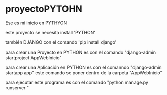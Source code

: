 # proyectoPYTOHN

Ese es mi inicio en PYTHYON 

este proyecto  se necesita install 'PYTHON'

también DJANGO con el comando 'pip install django'

para crear una Proyecto en PYTHON  es con el comando "django-admin startproject AppWebInicio"

para crear una Aplicación en PYTHON  es con el comanndo "django-admin startapp app"
este comando se poner dentro de la carpeta "AppWebInicio"


para ejecutar este programa es con el comando "python manage.py runserver "


